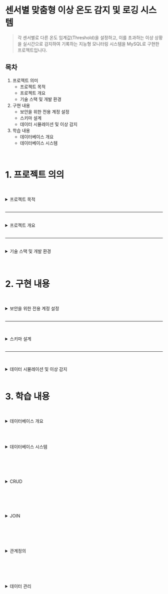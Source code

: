 # 센서별 맞춤형 이상 온도 감지 및 로깅 시스템


>  각 센서별로 다른 온도 임계값(Threshold)을 설정하고, 이를 초과하는 이상 상황을 실시간으로 감지하여 기록하는 지능형 모니터링 시스템을 MySQL로 구현한 프로젝트입니다.

## 목차
1. 프로젝트 의미
    - 프로젝트 목적
    - 프로젝트 개요
    - 기술 스택 및 개발 환경
2. 구현 내용
    - 보안을 위한 전용 계정 설정
    - 스키마 설계
    - 데이터 시뮬레이션 및 이상 감지
3. 학습 내용
    - 데이터베이스 개요 
    - 데이터베이스 시스템
<br>

# 1. 프로젝트 의의


<br><details>
<summary>   프로젝트 목적  </summary>

* **관계형 데이터베이스 설계**: 목적에 따라 `sensors` (설정 정보) 테이블과 `temperature_logs` (시계열 데이터) 테이블을 분리하고, **PK와 FK**로 관계를 맺어 데이터의 정합성과 확장성을 확보했습니다.

* **JOIN을 활용한 데이터 통합**: 분리된 두 테이블을 `JOIN`하여, 각 센서의 **'고유 임계값'**을 기준으로 이상 온도를 판단하는 복합적인 데이터 조회 능력을 증명합니다.

* **실무 지향적인 쿼리 작성**: 단순 CRUD를 넘어, 실제 모니터링 시스템에서 요구되는 **'위험 상황 감지'**라는 구체적인 비즈니스 요구사항을 SQL로 해결하는 능력을 보여줍니다.



</details><br>
 
---
<br>
<details><summary> 프로젝트 개요  </summary>
<br>

> 단순히 온도를 기록하는 것을 넘어, **"A센서는 80도가 위험하지만, B센서는 50도만 넘어도 위험하다"** 와 같이 각기 다른 환경에 놓인 센서들을 지능적으로 관리할 필요가 있습니다.
이 프로젝트는 정적인 설정(하드코딩)이 아닌, 데이터베이스에 저장된 동적인 설정값을 기준으로 데이터를 분석하는, 한 단계 더 발전된 데이터 처리 능력을 갖추는 것을 목표로 합니다.


</details><br>

---

<br>
<details>
<summary>   기술 스택 및 개발 환경 </summary>

* **Database**: MySQL

* **Language**: SQL


</details><br>

<br>


# 2. 구현 내용


<br><details><summary> 보안을 위한 전용 계정 설정 </summary>

> root 계정 대신, 설정 관리용 사용자(server_admin)를 생성하고 server_db에 대한 CRUD 권한만 부여했습니다.

~~~bash
# 전용 사용자 생성 학습목적 개인 프로젝트이므로 pw는 123
CREATE USER 'temperature_admin'@'localhost' IDENTIFIED BY 123;

# my_server 데이터베이스의 모든 테이블에 대한 CRUD 권한 부여
GRANT SELECT, INSERT, UPDATE, DELETE ON my_server.* 
TO 'temperature_admin'@'localhost';
FLUSH PRIVILEGES;
~~~

<br></details><br>

---

<br><details><summary> 스키마 설계 </summary>

> 센서의 '설정 정보'와 '측정된 데이터'를 명확히 분리하여 두 개의 테이블로 설계했습니다.

 
### 센서 설정 정보 테이블 (sensors)
각 센서의 고유 정보와 이상 온도를 판단할 임계값을 저장합니다.
```sql
CREATE TABLE sensors (
    sensor_id VARCHAR(20) PRIMARY KEY NOT NULL COMMENT '센서 고유 ID',
    location VARCHAR(50) NOT NULL COMMENT '설치 위치 (e.g., 서버랙, 냉각팬)',
    critical_temp_celsius DECIMAL(5, 2) NOT NULL COMMENT '위험 임계 온도(섭씨)'
);
```
### 온도 로그 테이블 (temperature_logs)
실제 측정된 온도 데이터를 시간 순서대로 기록합니다.
~~~sql
CREATE TABLE temperature_logs (
    log_id INT PRIMARY KEY NOT NULL AUTO_INCREMENT COMMENT '로그 고유 ID',
    sensor_id VARCHAR(20) NOT NULL COMMENT 'FK (sensors 테이블 참조)',
    temperature_celsius DECIMAL(5, 2) NOT NULL COMMENT '측정된 섭씨 온도',
    created_at TIMESTAMP DEFAULT CURRENT_TIMESTAMP COMMENT '기록 시각',
    FOREIGN KEY (sensor_id) REFERENCES sensors(sensor_id) ON DELETE CASCADE
);
~~~

<br></details><br>


---

<br><details><summary> 데이터 시뮬레이션 및 이상 감지 </summary>

1. 데이터 로깅 (INSERT)

    ~~~
    -- 정상 온도 데이터 삽입
    INSERT INTO temperature_logs (sensor_id, temperature_celsius) VALUES ('SENSOR-01', 25.5);
    INSERT INTO temperature_logs (sensor_id, temperature_celsius) VALUES ('SENSOR-01', 26.1);

    -- 이상 온도 데이터 삽입 (임계값 40도 가정)
    INSERT INTO temperature_logs (sensor_id, temperature_celsius) VALUES ('SENSOR-01', 42.8); 
    ~~~


2. 이상 온도 감지 (SELECT)
    ~~~
    -- 온도가 40도 이상인 모든 위험 로그 조회
    SELECT *
    FROM temperature_logs
    WHERE temperature_celsius >= 40.0
    ORDER BY created_at DESC;
    ~~~

3.오래된 로그 삭제 (DELETE)

    ~~~
    -- 7일 이전의 모든 로그 데이터 삭제
    DELETE FROM temperature_logs
    WHERE created_at < NOW() - INTERVAL 7 DAY;

    ~~~


<br></details><br>







# 3. 학습 내용

<br><details><summary> 데이터베이스 개요 </summary>



**DB**
* 데이터베이스(database)
* 데이터들의 묶음,개념을을 뜻하는 다언


<br>

**DBMS**
* 데이터베이스 관리 시스템(database management systeam)
* 데이터&데이터 관리 도구를 모아 둔 시스템
* DBMS를 간단하게 DB라고 부른다.
* 대표적으로 MySQL,Oracle,Mongo DB 등이 존재

<br>

**DBMS 사용의 장점**
 
* 고속으로 데이터 read/write등의 알고리즘이 구현되어 제공
* 동시성,충돌 관리해주어 사용자가 동시에 데이터에 접근할 때 발생하는 충돌 문제를 해결
* 시스템 장애 발생 시 데이터를 장애 발생 이전의 상태로 복구하는 기능을 제공합니다.
* 데이터의 독립성 유지하기 때문에 논리적인 db의 데이터에만 의존한다.

<br>

**DBMS의 종류**

> ### 관계형 DB 
> - 구조 및 제약조건(스키마)를 만들어 데이터를 보관한다.
> - PK,FK를 통해 테이블간의 참조 관계를 형성한다.
> - RDBMS라고 불리며 Orcle,MySQL이 대표적.

> ### 비관계형 DB 
> - RDBMS의 구조로 데이터를 저장하지 않는 DBMS를 의미
> - 주로 json형태로 데이터를 저장하며,자유로운 형태로 데이터를 저장가능
> - mongo DB,Redis가 대표적





<br></details><br>

<br><details><summary> 데이터베이스 시스템 </summary>

**논리적 계층**
1. 인스턴스 (instance)
    - 현재 메모리에서 실행되고 있는 MySQL 서버 프로세스.데이터베이스를 관리하고 운영하는 데 필요한 모든 기능(메모리, 프로세스, 스레드 등)의 집합체

2. 스키마(schema)
    
    - 스키마는 관련된 데이터베이스 객체들(테이블, 뷰 등)의 집합. 즉, 서로 연관 있는 데이터들을 담아두는 하나의 큰 서랍장이나 컨테이너와 같습니다. MySQL에서는 SCHEMA와 DATABASE가 동일한 의미로 사용.

    - 하나의 인스턴스 안에는 여러 개의 스키마(데이터베이스)를 생성하여 목적에 따라 데이터를 분리하고 관리할 수 있습니다. (예: user_db, product_db)

3. 테이블 (table)
    - 테이블은 실제 데이터가 저장되는 기본 단위이며, 스키마 내부에 생성됩니다. 엑셀 시트처럼 행(Row)과 열(Column)로 구성된 2차원 구조를 가집니다.

**물리적 계층**

1. MySQL 엔진 (MySQL Engine Layer)
    - 이 계층은 쿼리를 해석하고 실행하는 MySQL의 두뇌 역할을 합니다. 클라이언트로부터 받은 SQL 문장을 분석하고 최적화하여 가장 효율적인 실행 계획을 세우는 핵심적인 부분입니다.

    - 연결 핸들러 (Connection Handler): 클라이언트의 접속과 통신을 관리하고, 사용자 인증 및 권한을 확인합니다.

    - SQL 파서 (SQL Parser): 사용자가 보낸 SQL 문장의 문법을 검사하고, 문장을 MySQL이 이해할 수 있는 작은 단위로 분해합니다.

    - 옵티마이저 (Optimizer): 분해된 쿼리를 어떻게 실행하는 것이 가장 빠르고 효율적일지 실행 계획을 수립합니다. 예를 들어, 어떤 순서로 테이블을 읽고 어떤 인덱스를 사용할지 결정합니다.

    - 쿼리 캐시 (Query Cache): 이전에 실행했던 쿼리와 그 결과를 메모리에 저장해두었다가, 동일한 쿼리가 다시 들어오면 데이터를 직접 읽지 않고 캐시에서 바로 결과를 반환하여 성능을 높입니다. (MySQL 8.0부터는 제거되었습니다.)

2. 스토리지 엔진 (Storage Engine Layer)
    - MySQL 엔진이 세운 실행 계획에 따라, 실제로 데이터를 디스크에 저장하거나 디스크에서 읽어오는 작업을 전담하는 계층입니다. MySQL은 '플러그인 방식'을 지원하여, 하나의 데이터베이스에서도 테이블마다 다른 종류의 스토리지 엔진을 사용할 수 있습니다.

    - InnoDB: 현재 가장 널리 사용되는 기본 스토리지 엔진입니다. 트랜잭션(Transaction)을 지원하여 데이터의 일관성과 무결성을 보장하는 데 강력하며, 높은 동시성 처리에 유리합니다.


3. 스토리지 (Storage/File System Layer)
    - 스토리지 엔진이 처리한 데이터를 실제 물리적인 파일(데이터 파일, 로그 파일 등)로 디스크에 저장하는 운영체제 수준의 계층입니다. 이 계층은 운영체제의 파일 시스템 위에서 동작하며 데이터의 영구적인 보관을 책임집니다.


<br></details><br>

<br>

<br><details><summary> CRUD </summary>

> *CRUD*는 db뿐 아니라 소프트웨어가 갖춰야할 데이터처리 동작을 의미합니다.<br>
> - C : Create  = INSERT
> - R : Read    = SELECT
> - U : Update  = UPDATE
> - D : Delete  = DELETE

<br><br>
**INSERT**
~~~
INSERT INTO 테이블명 (컬럼1, 컬럼2, ...)
VALUES (값1, 값2, ...);

EX)
INSERT INTO temperature_logs (sensor_id, temperature_celsius, created_at)
VALUES ("1번센서",10); -- pk인 id와, created_at은 설정에 따라 자동 지정
~~~

<br>

**SELECT**
~~~
SELECT 속성1, 속성2
FROM 테이블명

EX)
SELECT *  -- 모든 속성을 의미
FROM temperature_logs;
~~~

<br>

**UPDATE**
~~~
UPDATE 테이블명
SET 컬럼1 = 새로운값1, 컬럼2 = 새로운값2, ...
WHERE 조건;

EX)
UPDATE temperature_logs
SET temperature_celsius = 20
WHERE  id = 1; ~~~
~~~

<br>

**DELETE**
~~~
DELETE FROM 테이블명
WHERE 조건;

EX)
DELETE FROM temperature_logs
WHERE sensor_id ="1번센서";
~~~




<br></details><br>


<br>

<br><details><summary> JOIN </summary>



<br></details><br>


<br>

<br><details><summary> 관계정의 </summary>



<br></details><br>


<br>

<br><details><summary> 데이터 관리 </summary>

**Data Export**
~~~
mysqldump -u [사용자명] -p [데이터베이스명] > [저장할_파일명.sql]
~~~
백업,이전데이터 저장을 목적으로DB를 추출합니다.

<br>

**Data Import / Restore**
~~~
mysql -u [사용자명] -p [적용할_데이터베이스명] < [백업파일명.sql]
~~~
DB에 해당하는 파일 데이터를 적용합니다.



<br></details><br>
